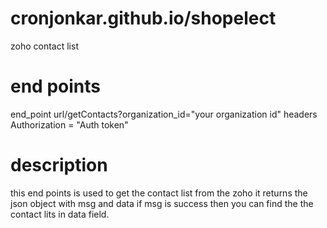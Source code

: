 # cronjonkar.github.io/shopelect
zoho contact list

# end points
end_point url/getContacts?organization_id="your organization id"
headers Authorization = "Auth token"

# description 
this end points is used to get the contact list from the zoho 
it returns the json object with msg and data
if msg is success then you can find the the contact lits in data field.
